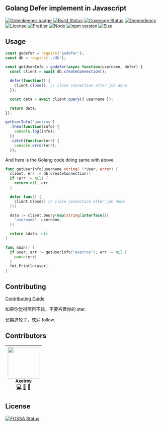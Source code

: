 ## Golang Defer implement in Javascript

[![Greenkeeper badge](https://badges.greenkeeper.io/axetroy/godefer.svg)](https://greenkeeper.io/)
[![Build Status](https://travis-ci.org/axetroy/godefer.svg?branch=master)](https://travis-ci.org/axetroy/godefer)
[![Coverage Status](https://coveralls.io/repos/github/axetroy/godefer/badge.svg?branch=master)](https://coveralls.io/github/axetroy/godefer?branch=master)
[![Dependency](https://david-dm.org/axetroy/rfcdate.svg)](https://david-dm.org/axetroy/rfcdate)
![License](https://img.shields.io/badge/license-Apache-green.svg)
[![Prettier](https://img.shields.io/badge/Code%20Style-Prettier-green.svg)](https://github.com/prettier/prettier)
![Node](https://img.shields.io/badge/node-%3E=6.0-blue.svg?style=flat-square)
[![npm version](https://badge.fury.io/js/rfcdate.svg)](https://badge.fury.io/js/rfcdate)
![Size](https://github-size-badge.herokuapp.com/axetroy/godefer.svg)

## Usage

```javascript
const godefer = require('godefer');
const db = require('./db');

const getUserInfo = godefer(async function(username, defer) {
  const client = await db.createConnection();

  defer(function() {
    client.close(); // close connection after job done
  });

  const data = await client.query({ username });

  return data;
});

getUserInfo('axetroy')
  .then(function(info) {
    console.log(info);
  })
  .catch(function(err) {
    console.error(err);
  });
```

And here is the Golang code doing same with above

```go
func getUserInfo(username string) (*User, error) {
  client, err := db.CreateConnection()
  if (err != nil) {
    return nil, err
  }

  defer func() {
    client.Close() // close connection after job done
  }()

  data := client.Qeury(map[string]interface{}{
    "username": username,
  })

  return &data, nil
}

func main() {
  if user, err := getUserInfo("axetroy"); err != nil {
    panic(err)
  }
  fmt.Println(user)
}
```

## Contributing

[Contributing Guide](https://github.com/axetroy/godefer/blob/master/CONTRIBUTING.md)

如果你觉得项目不错，不要吝啬你的 star.

长期造轮子，欢迎 follow.

## Contributors

<!-- ALL-CONTRIBUTORS-LIST:START - Do not remove or modify this section -->

| [<img src="https://avatars1.githubusercontent.com/u/9758711?v=3" width="100px;"/><br /><sub>Axetroy</sub>](http://axetroy.github.io)<br />[💻](https://github.com/axetroy/godefer/commits?author=axetroy) [🐛](https://github.com/axetroy/godefer/issues?q=author%3Aaxetroy) 🎨 |
| :-----------------------------------------------------------------------------------------------------------------------------------------------------------------------------------------------------------------------------------------------------------------------------: |


<!-- ALL-CONTRIBUTORS-LIST:END -->

## License

[![FOSSA Status](https://app.fossa.io/api/projects/git%2Bgithub.com%2Faxetroy%2Fgodefer.svg?type=large)](https://app.fossa.io/projects/git%2Bgithub.com%2Faxetroy%2Fgodefer?ref=badge_large)
